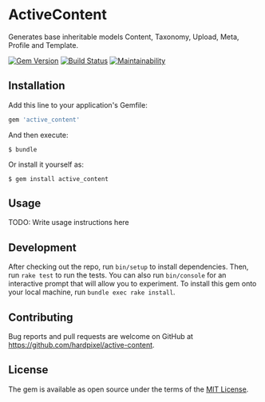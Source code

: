 # ActiveContent

Generates base inheritable models Content, Taxonomy, Upload, Meta, Profile and Template.

[![Gem Version](https://badge.fury.io/rb/active_content.svg)](https://badge.fury.io/rb/active_content)
[![Build Status](https://travis-ci.org/hardpixel/active-content.svg?branch=master)](https://travis-ci.org/hardpixel/active-content)
[![Maintainability](https://api.codeclimate.com/v1/badges/e459d91f56445e525a3d/maintainability)](https://codeclimate.com/github/hardpixel/active-content/maintainability)

## Installation

Add this line to your application's Gemfile:

```ruby
gem 'active_content'
```

And then execute:

    $ bundle

Or install it yourself as:

    $ gem install active_content

## Usage

TODO: Write usage instructions here

## Development

After checking out the repo, run `bin/setup` to install dependencies. Then, run `rake test` to run the tests. You can also run `bin/console` for an interactive prompt that will allow you to experiment. To install this gem onto your local machine, run `bundle exec rake install`.

## Contributing

Bug reports and pull requests are welcome on GitHub at https://github.com/hardpixel/active-content.

## License

The gem is available as open source under the terms of the [MIT License](http://opensource.org/licenses/MIT).

